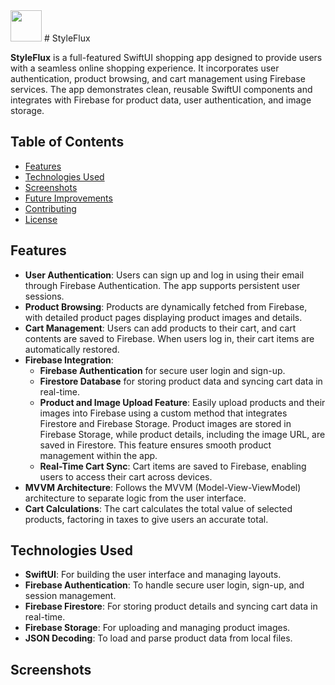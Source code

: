 <img src="https://imgur.com/Jd49KgF.png" width="50">
 # StyleFlux 

**StyleFlux** is a full-featured SwiftUI shopping app designed to provide users with a seamless online shopping experience. It incorporates user authentication, product browsing, and cart management using Firebase services. The app demonstrates clean, reusable SwiftUI components and integrates with Firebase for product data, user authentication, and image storage.

## Table of Contents
- [Features](#features)
- [Technologies Used](#technologies-used)
- [Screenshots](#screenshots)
- [Future Improvements](#future-improvements)
- [Contributing](#contributing)
- [License](#license)

## Features

- **User Authentication**: Users can sign up and log in using their email through Firebase Authentication. The app supports persistent user sessions.
- **Product Browsing**: Products are dynamically fetched from Firebase, with detailed product pages displaying product images and details.
- **Cart Management**: Users can add products to their cart, and cart contents are saved to Firebase. When users log in, their cart items are automatically restored. 
- **Firebase Integration**:
  - **Firebase Authentication** for secure user login and sign-up.
  - **Firestore Database** for storing product data and syncing cart data in real-time.
  - **Product and Image Upload Feature**: Easily upload products and their images into Firebase using a custom method that integrates Firestore and Firebase Storage. Product images are stored in Firebase Storage, while product details, including the image URL, are saved in Firestore. This feature ensures smooth product management within the app.
  - **Real-Time Cart Sync**: Cart items are saved to Firebase, enabling users to access their cart across devices.
- **MVVM Architecture**: Follows the MVVM (Model-View-ViewModel) architecture to separate logic from the user interface.
- **Cart Calculations**: The cart calculates the total value of selected products, factoring in taxes to give users an accurate total.

## Technologies Used

- **SwiftUI**: For building the user interface and managing layouts.
- **Firebase Authentication**: To handle secure user login, sign-up, and session management.
- **Firebase Firestore**: For storing product details and syncing cart data in real-time.
- **Firebase Storage**: For uploading and managing product images.
- **JSON Decoding**: To load and parse product data from local files.

## Screenshots





